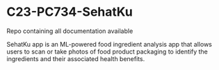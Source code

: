 # C23-PC734-SehatKu
Repo containing all documentation available



SehatKu app is an ML-powered food ingredient analysis app that allows users to scan or take
photos of food product packaging to identify the ingredients and their associated health benefits.
